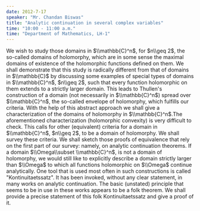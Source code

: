 ```yaml
---
date: 2012-7-17
speaker: "Mr. Chandan Biswas"
title: "Analytic continuation in several complex variables"
time: "10:00 - 11:00 a.m." 
time: "Department of Mathematics, LH-1"
---
```

We wish to study those domains in $\\mathbb{C}^n$, for $n\\geq 2$, the
so-called domains of holomorphy, which are in some sense the maximal
domains of existence of the holomorphic functions defined on them. We
shall demonstrate that this study is radically different from that of
domains in $\\mathbb{C}$ by discussing some examples of special types of
domains in $\\mathbb{C}^n$, $n\\geq 2$, such that every function holomorphic
on them extends to a strictly larger domain. This leads to Thullen's
construction of a domain (not necessarily in $\\mathbb{C}^n$) spread over
$\\mathbb{C}^n$, the so-called envelope of holomorphy, which fulfills our
criteria. With the help of this abstract approach we shall give a
characterization of the domains of holomorphy in $\\mathbb{C}^n$.The
aforementioned characterization (holomorphic convexity) is very difficult
to check. This calls for other (equivalent) criteria for a domain in
$\\mathbb{C}^n$, $n\\geq 2$, to be a domain of holomorphy. We shall survey
these criteria. We shall sketch those proofs of equivalence that rely on
the first part of our survey: namely, on analytic continuation theorems.
If a domain $\\Omega\\subset \\mathbb{C}^n$, is not a domain of holomorphy,
we would still like to explicitly describe a domain strictly larger than
$\\Omega$ to which all functions holomorphic on $\\Omega$ continue
analytically. One tool that is used most often in such constructions is
called "Kontinuitaetssatz". It has been invoked, without any clear
statement, in many works on analytic continuation. The basic (unstated)
principle that seems to be in use in these works appears to be a folk
theorem. We shall provide a precise statement of this folk
Kontinuitaetssatz and give a proof of it.
